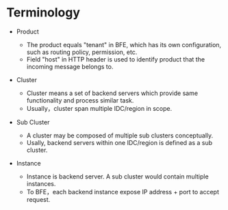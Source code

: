 # Terminology

- Product
    - The product equals "tenant" in BFE, which has its own configuration, such as routing policy, permission, etc.
    - Field "host" in HTTP header is used to identify product that the incoming message belongs to.

- Cluster
    - Cluster means a set of backend servers which provide same functionality and process similar task.
    - Usually，cluster span multiple IDC/region in scope.

- Sub Cluster
    - A cluster may be composed of multiple sub clusters conceptually.
    - Usally, backend servers within one IDC/region is defined as a sub cluster.

- Instance
    - Instance is backend server. A sub cluster would contain multiple instances.
    - To BFE，each backend instance expose IP address + port to accept request.

